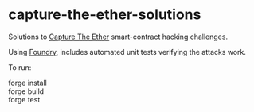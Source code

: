 # capture-the-ether-solutions
Solutions to <a href="https://capturetheether.com/challenges/">Capture The Ether</a> smart-contract hacking challenges.

Using <a href="https://book.getfoundry.sh/">Foundry</a>, includes automated unit tests verifying the attacks work.

To run:

forge install<br>
forge build<br>
forge test<br>
